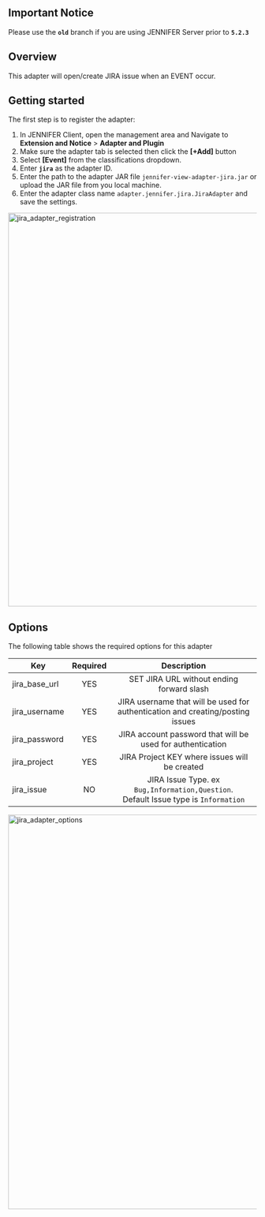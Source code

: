## Important Notice
Please use the **`old`** branch if you are using JENNIFER Server prior to **`5.2.3`**

## Overview
This adapter will open/create JIRA issue when an EVENT occur.


## Getting started

The first step is to register the adapter: 
1. In JENNIFER Client, open the management area and Navigate to  **Extension and Notice** > **Adapter and Plugin**
2. Make sure the adapter tab is selected then click the **[+Add]** button
3. Select **[Event]** from the classifications dropdown.
4. Enter **``jira``** as the adapter ID.
5. Enter the path to the adapter JAR file ``jennifer-view-adapter-jira.jar`` or upload the JAR file from you local machine.
6. Enter the adapter class name ``adapter.jennifer.jira.JiraAdapter`` and save the settings.

<img width="798" alt="jira_adapter_registration" src="https://user-images.githubusercontent.com/3861725/27725097-d887e442-5daf-11e7-8b01-944b0a3adbb8.png">

## Options ##
The following table shows the required options for this adapter

| Key           | Required      | Description |
| ------------- |:-------------:|:-------------:|
| jira_base_url | YES           | SET JIRA URL without ending forward slash|
| jira_username | YES           | JIRA username that will be used for authentication and creating/posting issues|
| jira_password | YES           | JIRA account password  that will be used for authentication | 
| jira_project  | YES           | JIRA Project KEY where issues will be created|
| jira_issue    | NO            | JIRA Issue Type. ex ``Bug,Information,Question``.<br/>Default Issue type is ``Information``|

<img width="800" alt="jira_adapter_options" src="https://user-images.githubusercontent.com/3861725/27725096-d8874f32-5daf-11e7-901b-c8b86ff32aac.png">